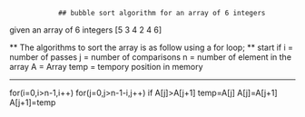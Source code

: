              	## bubble sort algorithm for an array of 6 integers
 given an array of 6 integers [5 3 4 2 4 6]
 
** The algorithms to sort the array is as follow using a for loop; **
start
if i = number of passes
   j = number of comparisons
   n = number of element in the array
   A = Array
   temp = tempory position in memory
****
for(i=0,i>n-1,i++)
for(j=0,j>n-1-i,j++)
if A[j]>A[j+1]
temp=A[j]
A[j]=A[j+1]
A[j+1]=temp	